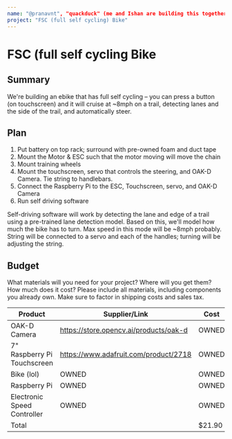 ```yaml
---
name: "@pranavnt", "quackduck" (me and Ishan are building this together)
project: "FSC (full self cycling) Bike"
---
```


# FSC (full self cycling Bike 

## Summary

We're building an ebike that has full self cycling – you can press a button (on touchscreen) and it will cruise at ~8mph on a trail, detecting lanes and the side of the trail, and automatically steer.

## Plan

1) Put battery on top rack; surround with pre-owned foam and duct tape 
2) Mount the Motor & ESC such that the motor moving will move the chain
3) Mount training wheels
4) Mount the touchscreen, servo that controls the steering, and OAK-D Camera. Tie string to handlebars.
5) Connect the Raspberry Pi to the ESC, Touchscreen, servo, and OAK-D Camera
6) Run self driving software

Self-driving software will work by detecting the lane and edge of a trail using a pre-trained lane detection model. Based on this, we'll model how much the bike has to turn. Max speed in this mode will be ~8mph probably. String will be connected to a servo and each of the handles; turning will be adjusting the string.

## Budget

What materials will you need for your project? Where will you get them? How much does it cost? Please include all materials, including components you already own. Make sure to factor in shipping costs and sales tax.

| Product                      | Supplier/Link                           | Cost   |
| ---------------------------- | --------------------------------------- | ------ |
| OAK-D Camera                 | https://store.opencv.ai/products/oak-d  | OWNED  |
| 7" Raspberry Pi Touchscreen  | https://www.adafruit.com/product/2718   | OWNED  |
| Bike (lol)                   | OWNED                                   | OWNED  |
| Raspberry Pi                 | OWNED                                   | OWNED  |
| Electronic Speed Controller  | OWNED                                   | OWNED  |
| Total                        |                                         | $21.90 |
